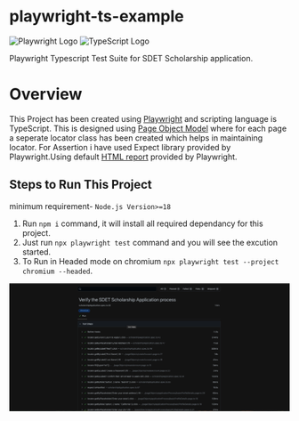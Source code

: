 # playwright-ts-example 
![Playwright Logo](https://playwright.dev/img/playwright-logo.svg)
![TypeScript Logo](https://www.typescriptlang.org/icons/icon-48x48.png)

Playwright Typescript Test Suite for SDET Scholarship application.

# Overview
This Project has been created using [Playwright](https://playwright.dev/) and scripting language is TypeScript. 
This is designed using [Page Object Model](https://playwright.dev/docs/pom) where for each page a seperate locator class has been created which helps in maintaining locator.
For Assertion i have used Expect library provided by Playwright.Using default [HTML report](https://playwright.dev/docs/test-reporters#html-reporter) provided by Playwright.


## Steps to Run This Project
minimum requirement- ```Node.js Version>=18```
1. Run ```npm i``` command, it will install all required dependancy for this project.
2. Just run ```npx playwright test``` command and you will see the excution started.
3. To Run in Headed mode on chromium ```npx playwright test --project chromium --headed```.


![result](/assets/result.png)